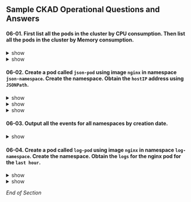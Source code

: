 ## Sample CKAD Operational Questions and Answers

#### 06-01. First list all the pods in the cluster by CPU consumption. Then list all the pods in the cluster by Memory consumption.

<details><summary>show</summary>
<p>

```bash
kubectl top pods -A --sort-by=cpu | more
```

Output:
```bash
NAMESPACE                 NAME                                                    CPU(cores)   MEMORY(bytes)
default                   falco-pxf8g                                             51m          55Mi
ns-loki                   loki-release-prometheus-server-6d4f4df478-9z2f8         38m          356Mi
ns-demo                   adservice-68444cb46c-jvc86                              23m          202Mi
ns-loki                   loki-release-promtail-prvvn                             13m          34Mi
ns-demo                   recommendationservice-b4cf8f489-xwv49                   13m          69Mi
...
```

</p>
</details>

<details><summary>show</summary>
<p>

```bash
kubectl top pods -A --sort-by=memory | more
```

Output:
```bash
NAMESPACE                 NAME                                                    CPU(cores)   MEMORY(bytes)
ns-loki                   loki-release-prometheus-server-6d4f4df478-9z2f8         11m          356Mi
ns-demo                   adservice-68444cb46c-jvc86                              20m          202Mi
kube-system               cilium-gcnbl                                            6m           165Mi
kube-system               cilium-htrth                                            18m          163Mi
kube-system               cilium-8h6vd                                            5m           162Mi
kube-system               cilium-ml27n                                            11m          161Mi
...
```

</p>
</details>

#### 06-02. Create a pod called `json-pod` using image `nginx` in namespace `json-namespace`. Create the namespace. Obtain the `hostIP` address using `JSONPath`.

<details><summary>show</summary>
<p>

```bash
kubectl create namespace json-namespace
kubectl run json-pod --image=nginx -n json-namespace
kubectl config set-context --current --namespace=json-namespace
```

</p>
</details>

<details><summary>show</summary>
<p>

```bash
kubectl get pod json-pod -o json
```

Output:
```bash

{
    "apiVersion": "v1",
    "kind": "Pod",
    "metadata": {
        "creationTimestamp": "2021-09-11T07:39:32Z",
        "labels": {
            "run": "json-pod"
        },
        "name": "json-pod",
        "namespace": "json-namespace",
        "resourceVersion": "8441827",
        "uid": "f2e7c606-aeb5-4036-b542-33b573f41008"
    },
    "spec": {
        "containers": [
            {
                "image": "nginx",
                "imagePullPolicy": "Always",
                "name": "json-pod",
                "resources": {},
                "terminationMessagePath": "/dev/termination-log",
                "terminationMessagePolicy": "File",
                "volumeMounts": [
                    {
                        "mountPath": "/var/run/secrets/kubernetes.io/serviceaccount",
                        "name": "kube-api-access-j27qd",
                        "readOnly": true
                    }
                ]
            }
        ],
        "dnsPolicy": "ClusterFirst",
        "enableServiceLinks": true,
        "nodeName": "digital-ocean-pool-80e4x",
        "preemptionPolicy": "PreemptLowerPriority",
        "priority": 0,
        "restartPolicy": "Always",
        "schedulerName": "default-scheduler",
        "securityContext": {},
        "serviceAccount": "default",
        "serviceAccountName": "default",
        "terminationGracePeriodSeconds": 30,
        "tolerations": [
            {
                "effect": "NoExecute",
                "key": "node.kubernetes.io/not-ready",
                "operator": "Exists",
                "tolerationSeconds": 300
            },
            {
                "effect": "NoExecute",
                "key": "node.kubernetes.io/unreachable",
                "operator": "Exists",
                "tolerationSeconds": 300
            }
        ],
        "volumes": [
            {
                "name": "kube-api-access-j27qd",
                "projected": {
                    "defaultMode": 420,
                    "sources": [
                        {
                            "serviceAccountToken": {
                                "expirationSeconds": 3607,
                                "path": "token"
                            }
                        },
                        {
                            "configMap": {
                                "items": [
                                    {
                                        "key": "ca.crt",
                                        "path": "ca.crt"
                                    }
                                ],
                                "name": "kube-root-ca.crt"
                            }
                        },
                        {
                            "downwardAPI": {
                                "items": [
                                    {
                                        "fieldRef": {
                                            "apiVersion": "v1",
                                            "fieldPath": "metadata.namespace"
                                        },
                                        "path": "namespace"
                                    }
                                ]
                            }
                        }
                    ]
                }
            }
        ]
    },
    "status": {
        "conditions": [
            {
                "lastProbeTime": null,
                "lastTransitionTime": "2021-09-11T07:39:32Z",
                "status": "True",
                "type": "Initialized"
            },
            {
                "lastProbeTime": null,
                "lastTransitionTime": "2021-09-11T07:39:43Z",
                "status": "True",
                "type": "Ready"
            },
            {
                "lastProbeTime": null,
                "lastTransitionTime": "2021-09-11T07:39:43Z",
                "status": "True",
                "type": "ContainersReady"
            },
            {
                "lastProbeTime": null,
                "lastTransitionTime": "2021-09-11T07:39:32Z",
                "status": "True",
                "type": "PodScheduled"
            }
        ],
        "containerStatuses": [
            {
                "containerID": "containerd://3bb7b9561dc70787bb765165e7ed58be1b4837554be4b0b35ea5967fc86c1c35",
                "image": "docker.io/library/nginx:latest",
                "imageID": "docker.io/library/nginx@sha256:853b221d3341add7aaadf5f81dd088ea943ab9c918766e295321294b035f3f3e",
                "lastState": {},
                "name": "json-pod",
                "ready": true,
                "restartCount": 0,
                "started": true,
                "state": {
                    "running": {
                        "startedAt": "2021-09-11T07:39:42Z"
                    }
                }
            }
        ],
        "hostIP": "10.130.0.5",             # This is what we are looking for
        "phase": "Running",
        "podIP": "10.244.2.198",
        "podIPs": [
            {
                "ip": "10.244.2.198"
            }
        ],
        "qosClass": "BestEffort",
        "startTime": "2021-09-11T07:39:32Z"
    }
}
```

```bash
# Reduced output to walk back to JSON root:
    "status": {                          ## First element: .status
        "conditions": [
            {
                "lastProbeTime": null,
                "lastTransitionTime": "2021-09-11T07:39:32Z",
                "status": "True",
                "type": "Initialized"
            },
...
        "hostIP": "10.130.0.5",         ## Second Element: .status.hostIP 
        "phase": "Running",
        "podIP": "10.244.2.198",

# So the JSON path is .status.hostIP
```

</p>
</details>

<details><summary>show</summary>
<p>

```bash
# Another way to get the JSONPath
kubectl explain pod.status
# kubectl explain pod.status --recursive

Output:
```bash
KIND:     Pod
VERSION:  v1

RESOURCE: status <Object>            ## First element: .status

DESCRIPTION:
     Most recently observed status of the pod. This data may not be up to date.
     Populated by the system. Read-only. More info:
     https://git.k8s.io/community/contributors/devel/sig-architecture/api-conventions.md#spec-and-status

     PodStatus represents information about the status of a pod. Status may
     trail the actual state of a system, especially if the node that hosts the
     pod cannot contact the control plane.

FIELDS:
   conditions   <[]Object>
     Current service state of pod. More info:
     https://kubernetes.io/docs/concepts/workloads/pods/pod-lifecycle#pod-conditions

   containerStatuses    <[]Object>
     The list has one entry per container in the manifest. Each entry is
     currently the output of `docker inspect`. More info:
     https://kubernetes.io/docs/concepts/workloads/pods/pod-lifecycle#pod-and-container-status

   ephemeralContainerStatuses   <[]Object>
     Status for any ephemeral containers that have run in this pod. This field
     is alpha-level and is only populated by servers that enable the
     EphemeralContainers feature.

   hostIP       <string>               ## Second element: .status.hostIP
     IP address of the host to which the pod is assigned. Empty if not yet
     scheduled.
```

kubernetes.io:[JSONPath Support](https://kubernetes.io/docs/reference/kubectl/jsonpath/)
```bash
kubectl get pod json-pod -o jsonpath={.status.hostIP}    
```

</p>
</details>

#### 06-03. Output all the events for all namespaces by creation date.

<details><summary>show</summary>
<p>

kubernetes.io: [Viewing, finding resources](https://kubernetes.io/docs/reference/kubectl/cheatsheet/#viewing-finding-resources)

```bash
kubectl get events -A --sort-by=.metadata.creationTimestamp
```

</p>
</details>

#### 06-04. Create a pod called `log-pod` using image `nginx` in namespace `log-namespace`. Create the namespace. Obtain the `logs` for the nginx pod for the `last hour`.

<details><summary>show</summary>
<p>

```bash
kubectl create namespace log-namespace
kubectl run log-pod --image=nginx -n log-namespace
kubectl config set-context --current --namespace=log-namespace
```

</p>
</details>

<details><summary>show</summary>
<p>

```bash
kubectl logs -h | more
```

Output:
```bash
Examples:
  # Return snapshot logs from pod nginx with only one container
  kubectl logs nginx

  # Return snapshot logs from pod nginx with multi containers
  kubectl logs nginx --all-containers=true

  # Return snapshot logs from all containers in pods defined by label app=nginx
  kubectl logs -l app=nginx --all-containers=true

  # Return snapshot of previous terminated ruby container logs from pod web-1
  kubectl logs -p -c ruby web-1

  # Begin streaming the logs of the ruby container in pod web-1
  kubectl logs -f -c ruby web-1

  # Begin streaming the logs from all containers in pods defined by label app=nginx
  kubectl logs -f -l app=nginx --all-containers=true

  # Display only the most recent 20 lines of output in pod nginx
  kubectl logs --tail=20 nginx

  # Show all logs from pod nginx written in the last hour
  kubectl logs --since=1h nginx

  # Show logs from a kubelet with an expired serving certificate
  kubectl logs --insecure-skip-tls-verify-backend nginx

  # Return snapshot logs from first container of a job named hello
  kubectl logs job/hello

  # Return snapshot logs from container nginx-1 of a deployment named nginx
  kubectl logs deployment/nginx -c nginx-1
```

```bash
# Straight forward match in the examples
kubectl logs --since=1h nginx
```

</p>
</details>

*End of Section*